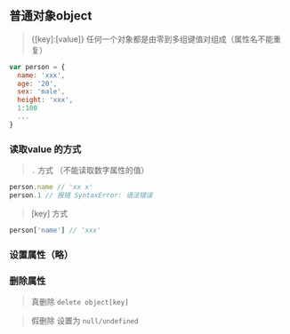 ## 普通对象object
> {[key]:[value]} 任何一个对象都是由零到多组键值对组成（属性名不能重复）
```javascript
var person = {
  name: 'xxx',
  age: '20',
  sex: 'male',
  height: 'xxx',
  1:100
  ...
}
```
### 读取value 的方式
> `.` 方式 （不能读取数字属性的值）
```javascript
person.name // 'xx x'
person.1 // 报错 SyntaxError: 语法错误
```
> [key] 方式
```javascript
person['name'] // 'xxx'
```
### 设置属性（略）
### 删除属性
> 真删除
`delete object[key]` 

> 假删除
设置为 `null/undefined` 


